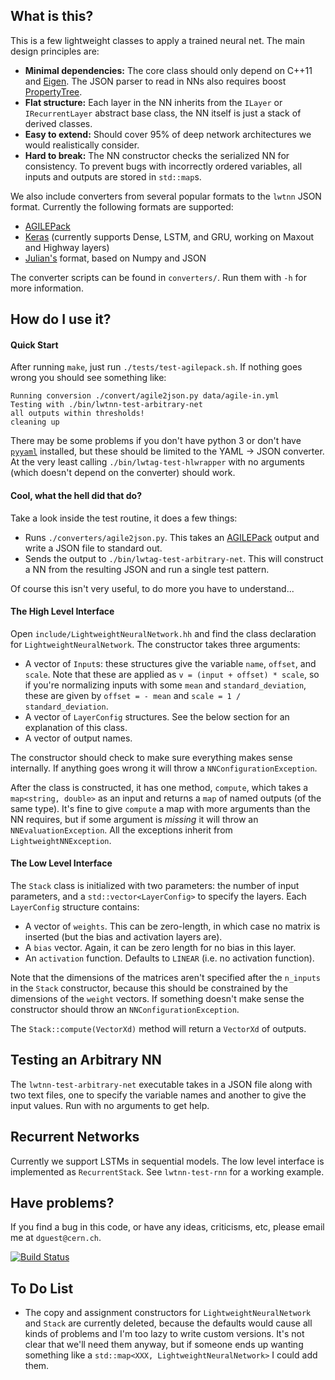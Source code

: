 What is this?
-------------

This is a few lightweight classes to apply a trained neural net. The
main design principles are:

 - **Minimal dependencies:** The core class should only depend on
   C++11 and [Eigen][eg]. The JSON parser to read in NNs also requires
   boost [PropertyTree][pt].
 - **Flat structure:** Each layer in the NN inherits from the `ILayer`
   or `IRecurrentLayer` abstract base class, the NN itself is just a
   stack of derived classes.
 - **Easy to extend:** Should cover 95% of deep network architectures we
   would realistically consider.
 - **Hard to break:** The NN constructor checks the serialized NN for
   consistency. To prevent bugs with incorrectly ordered variables,
   all inputs and outputs are stored in `std::map`s.

We also include converters from several popular formats to the `lwtnn` JSON format. Currently the following formats are supported:
 - [AGILEPack][ap]
 - [Keras][kr] (currently supports Dense, LSTM, and GRU, working on
   Maxout and Highway layers)
 - [Julian's][julian] format, based on Numpy and JSON

The converter scripts can be found in `converters/`. Run them with
`-h` for more information.

How do I use it?
----------------

#### Quick Start ####

After running `make`, just run `./tests/test-agilepack.sh`. If nothing
goes wrong you should see something like:

```
Running conversion ./convert/agile2json.py data/agile-in.yml
Testing with ./bin/lwtnn-test-arbitrary-net
all outputs within thresholds!
cleaning up
```

There may be some problems if you don't have python 3 or don't have
[`pyyaml`][pyy] installed, but these should be limited to the YAML ->
JSON converter. At the very least calling `./bin/lwtag-test-hlwrapper`
with no arguments (which doesn't depend on the converter) should work.

#### Cool, what the hell did that do? ####

Take a look inside the test routine, it does a few things:

 - Runs `./converters/agile2json.py`. This takes an [AGILEPack][ap]
   output and write a JSON file to standard out.
 - Sends the output to `./bin/lwtag-test-arbitrary-net`. This will
   construct a NN from the resulting JSON and run a single test
   pattern.

Of course this isn't very useful, to do more you have to understand...

#### The High Level Interface ####

Open `include/LightweightNeuralNetwork.hh` and find the class
declaration for `LightweightNeuralNetwork`. The constructor takes
three arguments:

 - A vector of `Input`s: these structures give the variable `name`,
   `offset`, and `scale`. Note that these are applied as `v = (input +
   offset) * scale`, so if you're normalizing inputs with some `mean`
   and `standard_deviation`, these are given by `offset = - mean` and
   `scale = 1 / standard_deviation`.
 - A vector of `LayerConfig` structures. See the below section for an
   explanation of this class.
 - A vector of output names.

The constructor should check to make sure everything makes sense
internally. If anything goes wrong it will throw a
`NNConfigurationException`.

After the class is constructed, it has one method, `compute`, which
takes a `map<string, double>` as an input and returns a `map` of named
outputs (of the same type). It's fine to give `compute` a map with
more arguments than the NN requires, but if some argument is _missing_
it will throw an `NNEvaluationException`. All the exceptions inherit
from `LightweightNNException`.

#### The Low Level Interface ####

The `Stack` class is initialized with two parameters: the number of
input parameters, and a `std::vector<LayerConfig>` to specify the
layers. Each `LayerConfig` structure contains:

 - A vector of `weights`. This can be zero-length, in which case no
   matrix is inserted (but the bias and activation layers are).
 - A `bias` vector. Again, it can be zero length for no bias in this
   layer.
 - An `activation` function. Defaults to `LINEAR` (i.e. no activation
   function).

Note that the dimensions of the matrices aren't specified after the
`n_inputs` in the `Stack` constructor, because this should be
constrained by the dimensions of the `weight` vectors. If something
doesn't make sense the constructor should throw an
`NNConfigurationException`.

The `Stack::compute(VectorXd)` method will return a `VectorXd` of
outputs.

Testing an Arbitrary NN
-----------------------

The `lwtnn-test-arbitrary-net` executable takes in a JSON file along
with two text files, one to specify the variable names and another to
give the input values. Run with no arguments to get help.

Recurrent Networks
------------------

Currently we support LSTMs in sequential models. The low level
interface is implemented as `RecurrentStack`. See `lwtnn-test-rnn` for
a working example.

Have problems?
--------------

If you find a bug in this code, or have any ideas, criticisms, etc, please email me at `dguest@cern.ch`.

[![Build Status][build-img]][build-link]

To Do List
----------

 - The copy and assignment constructors for `LightweightNeuralNetwork`
   and `Stack` are currently deleted, because the defaults would cause
   all kinds of problems and I'm too lazy to write custom
   versions. It's not clear that we'll need them anyway, but if
   someone ends up wanting something like a `std::map<XXX,
   LightweightNeuralNetwork>` I could add them.


[ap]: https://github.com/lukedeo/AGILEPack
[kr]: http://keras.io/
[eg]: http://eigen.tuxfamily.org
[pt]: http://www.boost.org/doc/libs/1_59_0/doc/html/property_tree.html
[pyy]: http://pyyaml.org/wiki/PyYAML
[julian]: https://github.com/dguest/lw-client/wiki/Julian-file-format
[build-img]: https://travis-ci.org/dguest/lwtnn.svg?branch=master
[build-link]: https://travis-ci.org/dguest/lwtnn
